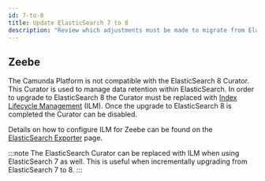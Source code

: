 ```yaml
---
id: 7-to-8
title: Update ElasticSearch 7 to 8
description: "Review which adjustments must be made to migrate from ElasticSearch 7 to ElasticSearch 8"
---
```


## Zeebe

The Camunda Platform is not compatible with the ElasticSearch 8 Curator. This Curator is used to manage data retention
within ElasticSearch. In order to upgrade to ElasticSearch 8 the Curator must be replaced with
[Index Lifecycle Management](https://www.elastic.co/guide/en/elasticsearch/reference/current/index-lifecycle-management.html)
(ILM). Once the upgrade to ElasticSearch 8 is completed the Curator can be disabled.

Details on how to configure ILM for Zeebe can be found on the
[ElasticSearch Exporter](../../../../self-managed/zeebe-deployment/exporters/elasticsearch-exporter#retention) page.

:::note
The ElasticSearch Curator can be replaced with ILM when using ElasticSearch 7 as well. This is useful when incrementally
upgrading from ElasticSearch 7 to 8.
:::
